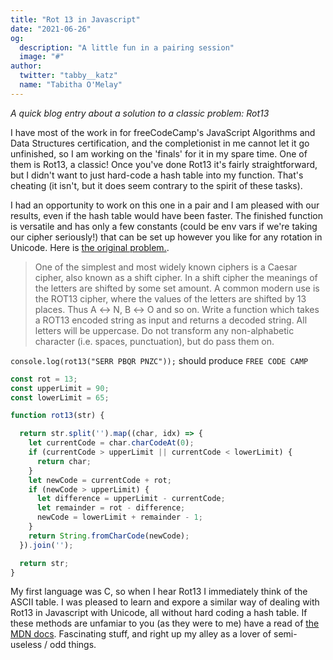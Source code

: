```yaml
---
title: "Rot 13 in Javascript"
date: "2021-06-26"
og:
  description: "A little fun in a pairing session"
  image: "#"
author:
  twitter: "tabby__katz"
  name: "Tabitha O'Melay"
---
```


_A quick blog entry about a solution to a classic problem: Rot13_

I have most of the work in for freeCodeCamp's JavaScript Algorithms and Data Structures certification, and the completionist in me cannot let it go unfinished, so I am working on the 'finals' for it in my spare time. One of them is Rot13, a classic! Once you've done Rot13 it's fairly straightforward, but I didn't want to just hard-code a hash table into my function. That's cheating (it isn't, but it does seem contrary to the spirit of these tasks).

I had an opportunity to work on this one in a pair and I am pleased with our results, even if the hash table would have been faster. The finished function is versatile and has only a few constants (could be env vars if we're taking our cipher seriously!) that can be set up however you like for any rotation in Unicode. Here is [the original problem.](https://www.freecodecamp.org/learn/javascript-algorithms-and-data-structures/javascript-algorithms-and-data-structures-projects/caesars-cipher).

> One of the simplest and most widely known ciphers is a Caesar cipher, also known as a shift cipher. In a shift cipher the meanings of the letters are shifted by some set amount. A common modern use is the ROT13 cipher, where the values of the letters are shifted by 13 places. Thus A ↔ N, B ↔ O and so on. Write a function which takes a ROT13 encoded string as input and returns a decoded string. All letters will be uppercase. Do not transform any non-alphabetic character (i.e. spaces, punctuation), but do pass them on.

`console.log(rot13("SERR PBQR PNZC"));` should produce `FREE CODE CAMP`



```js
const rot = 13;
const upperLimit = 90;
const lowerLimit = 65;

function rot13(str) {

  return str.split('').map((char, idx) => {
    let currentCode = char.charCodeAt(0);
    if (currentCode > upperLimit || currentCode < lowerLimit) {
      return char;
    }
    let newCode = currentCode + rot;
    if (newCode > upperLimit) {
      let difference = upperLimit - currentCode;
      let remainder = rot - difference;
      newCode = lowerLimit + remainder - 1;
    }
    return String.fromCharCode(newCode);
  }).join('');

  return str;
}

```

My first language was C, so when I hear Rot13 I immediately think of the ASCII table. I was pleased to learn and expore a similar way of dealing with Rot13 in Javascript with Unicode, all without hard coding a hash table. If these methods are unfamiar to you (as they were to me) have a read of [the MDN docs](https://developer.mozilla.org/en-US/docs/Web/JavaScript/Reference/Global_Objects/String). Fascinating stuff, and right up my alley as a lover of semi-useless / odd things.
